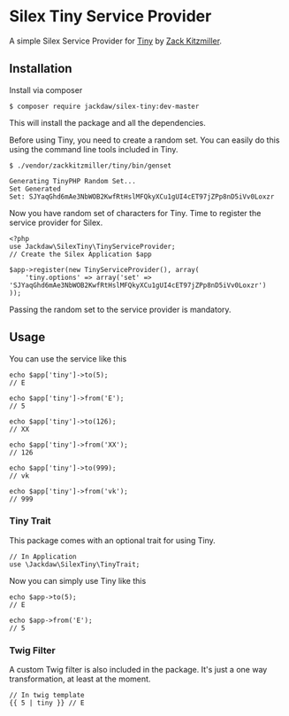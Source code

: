 # Silex Tiny Service Provider

A simple Silex Service Provider for [Tiny] 
by [Zack Kitzmiller](https://github.com/zackkitzmiller).

## Installation

Install via composer

    $ composer require jackdaw/silex-tiny:dev-master
    
This will install the package and all the dependencies.

Before using Tiny, you need to create a random set. You can easily do this using the command
line tools included in Tiny.

    $ ./vendor/zackkitzmiller/tiny/bin/genset 
    
    Generating TinyPHP Random Set...
    Set Generated
    Set: SJYaqGhd6mAe3NbWOB2KwfRtHslMFQkyXCu1gUI4cET97jZPp8nD5iVv0Loxzr 

Now you have random set of characters for Tiny. Time to register the service 
provider for Silex.

    <?php
    use Jackdaw\SilexTiny\TinyServiceProvider;
    // Create the Silex Application $app
    
    $app->register(new TinyServiceProvider(), array(
        'tiny.options' => array('set' => 'SJYaqGhd6mAe3NbWOB2KwfRtHslMFQkyXCu1gUI4cET97jZPp8nD5iVv0Loxzr')
    ));

Passing the random set to the service provider is mandatory.


## Usage

You can use the service like this

    echo $app['tiny']->to(5);
    // E
    
    echo $app['tiny']->from('E');
    // 5
    
    echo $app['tiny']->to(126);
    // XX
    
    echo $app['tiny']->from('XX');
    // 126
    
    echo $app['tiny']->to(999);
    // vk
    
    echo $app['tiny']->from('vk');
    // 999


### Tiny Trait

This package comes with an optional trait for using Tiny. 

    // In Application
    use \Jackdaw\SilexTiny\TinyTrait;

Now you can simply use Tiny like this

    echo $app->to(5);
    // E
    
    echo $app->from('E');
    // 5


### Twig Filter

A custom Twig filter is also included in the package. It's just a one
way transformation, at least at the moment.

    // In twig template
    {{ 5 | tiny }} // E


[Tiny]: https://github.com/zackkitzmiller/tiny-php/